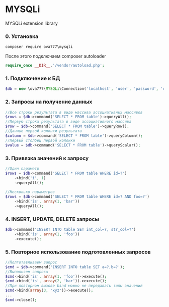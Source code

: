 # MYSQLi
MYSQLi extension library

### 0. Установка
```
composer require ova777\mysqli
```
После этого подключаем composer autoloader
```php
require_once __DIR__.'/vendor/autoload.php';
```

### 1. Подключение к БД
```php
$db = new \ova777\MYSQLi\Connection('localhost', 'user', 'password', 'database');
```

### 2. Запросы на получение данных
```php
//Все строки результата в виде массива ассоциативных массивов
$rows = $db->command('SELECT * FROM table')->queryAll();
//Первую строка результата в виде ассоциативного массива
$row = $db->command('SELECT * FROM table')->queryRow();
//Данные первой колонки результата
$column = $db->command('SELECT * FROM table')->queryColumn();
//Первый столбец первой колонки
$value = $db->command('SELECT * FROM table')->queryScalar();
```

### 3. Привязка значений к запросу
```php
//Один параметр
$rows = $db->command('SELECT * FROM table WHERE id=?')
    ->bind('i', 1)
    ->queryAll();
    
//Несколько параметров
$rows = $db->command('SELECT * FROM table WHERE id=? AND foo=?')
    ->bind('is', array(1, 'bar'))
    ->queryAll();
```

### 4. INSERT, UPDATE, DELETE запросы
```php
$db->command('INSERT INTO table SET int_col=?, str_col=?')
    ->bind('is', array(1, 'foo'))
    ->execute();
```

### 5. Повторное использование подготовленных запросов
```php
//Полготавливаем запрос
$cmd = $db->command('INSERT INTO table SET a=?,b=?');
//Выполняем запросы
$cmd->bind('is', array(1, 'foo'))->execute();
$cmd->bind('is', array(2, 'bar'))->execute();
//При повторном вызове bind можно не передавать типы значений
$cmd->bind(array(3, 'xyz'))->execute();
...
$cmd->close();
```